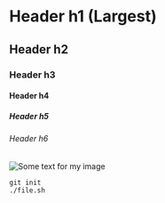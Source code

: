 # Header h1 (Largest)
## Header h2
### Header h3
#### Header h4
##### Header h5
###### Header h6

![Some text for my image](https://octodex.github.com/images/yaktocat.png)

```
git init
./file.sh
```
